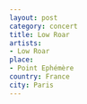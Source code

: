```yaml
---
layout: post
category: concert
title: Low Roar
artists: 
- Low Roar
place: 
- Point Ephémère
country: France
city: Paris
---
```


